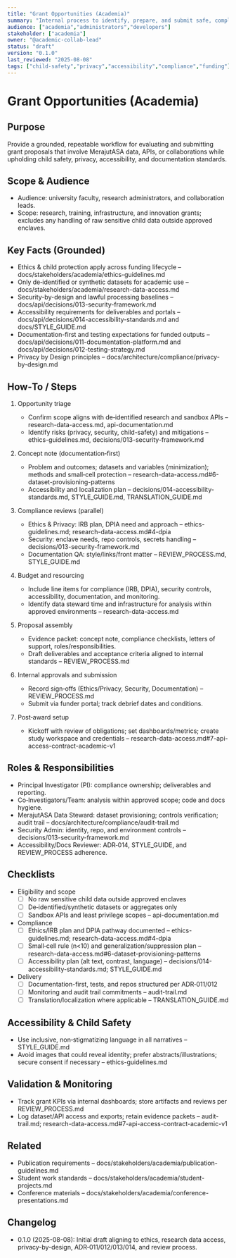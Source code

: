 ```yaml
---
title: "Grant Opportunities (Academia)"
summary: "Internal process to identify, prepare, and submit safe, compliant grant proposals related to MerajutASA research and collaboration."
audience: ["academia","administrators","developers"]
stakeholder: ["academia"]
owner: "@academic-collab-lead"
status: "draft"
version: "0.1.0"
last_reviewed: "2025-08-08"
tags: ["child-safety","privacy","accessibility","compliance","funding"]
---
```


# Grant Opportunities (Academia)

## Purpose
Provide a grounded, repeatable workflow for evaluating and submitting grant proposals that involve MerajutASA data, APIs, or collaborations while upholding child safety, privacy, accessibility, and documentation standards.

## Scope & Audience
- Audience: university faculty, research administrators, and collaboration leads.
- Scope: research, training, infrastructure, and innovation grants; excludes any handling of raw sensitive child data outside approved enclaves.

## Key Facts (Grounded)
- Ethics & child protection apply across funding lifecycle – docs/stakeholders/academia/ethics-guidelines.md
- Only de‑identified or synthetic datasets for academic use – docs/stakeholders/academia/research-data-access.md
- Security-by-design and lawful processing baselines – docs/api/decisions/013-security-framework.md
- Accessibility requirements for deliverables and portals – docs/api/decisions/014-accessibility-standards.md and docs/STYLE_GUIDE.md
- Documentation-first and testing expectations for funded outputs – docs/api/decisions/011-documentation-platform.md and docs/api/decisions/012-testing-strategy.md
- Privacy by Design principles – docs/architecture/compliance/privacy-by-design.md

## How‑To / Steps
1) Opportunity triage
   - Confirm scope aligns with de‑identified research and sandbox APIs – research-data-access.md, api-documentation.md
   - Identify risks (privacy, security, child-safety) and mitigations – ethics-guidelines.md, decisions/013-security-framework.md

2) Concept note (documentation‑first)
   - Problem and outcomes; datasets and variables (minimization); methods and small‑cell protection – research-data-access.md#6-dataset-provisioning-patterns
   - Accessibility and localization plan – decisions/014-accessibility-standards.md, STYLE_GUIDE.md, TRANSLATION_GUIDE.md

3) Compliance reviews (parallel)
   - Ethics & Privacy: IRB plan, DPIA need and approach – ethics-guidelines.md; research-data-access.md#4-dpia
   - Security: enclave needs, repo controls, secrets handling – decisions/013-security-framework.md
   - Documentation QA: style/links/front matter – REVIEW_PROCESS.md, STYLE_GUIDE.md

4) Budget and resourcing
   - Include line items for compliance (IRB, DPIA), security controls, accessibility, documentation, and monitoring.
   - Identify data steward time and infrastructure for analysis within approved environments – research-data-access.md

5) Proposal assembly
   - Evidence packet: concept note, compliance checklists, letters of support, roles/responsibilities.
   - Draft deliverables and acceptance criteria aligned to internal standards – REVIEW_PROCESS.md

6) Internal approvals and submission
   - Record sign‑offs (Ethics/Privacy, Security, Documentation) – REVIEW_PROCESS.md
   - Submit via funder portal; track debrief dates and conditions.

7) Post‑award setup
   - Kickoff with review of obligations; set dashboards/metrics; create study workspace and credentials – research-data-access.md#7-api-access-contract-academic-v1

## Roles & Responsibilities
- Principal Investigator (PI): compliance ownership; deliverables and reporting.
- Co‑Investigators/Team: analysis within approved scope; code and docs hygiene.
- MerajutASA Data Steward: dataset provisioning; controls verification; audit trail – docs/architecture/compliance/audit-trail.md
- Security Admin: identity, repo, and environment controls – decisions/013-security-framework.md
- Accessibility/Docs Reviewer: ADR‑014, STYLE_GUIDE, and REVIEW_PROCESS adherence.

## Checklists
- Eligibility and scope
  - [ ] No raw sensitive child data outside approved enclaves
  - [ ] De‑identified/synthetic datasets or aggregates only
  - [ ] Sandbox APIs and least privilege scopes – api-documentation.md
- Compliance
  - [ ] Ethics/IRB plan and DPIA pathway documented – ethics-guidelines.md; research-data-access.md#4-dpia
  - [ ] Small‑cell rule (n<10) and generalization/suppression plan – research-data-access.md#6-dataset-provisioning-patterns
  - [ ] Accessibility plan (alt text, contrast, language) – decisions/014-accessibility-standards.md; STYLE_GUIDE.md
- Delivery
  - [ ] Documentation-first, tests, and repos structured per ADR‑011/012
  - [ ] Monitoring and audit trail commitments – audit-trail.md
  - [ ] Translation/localization where applicable – TRANSLATION_GUIDE.md

## Accessibility & Child Safety
- Use inclusive, non‑stigmatizing language in all narratives – STYLE_GUIDE.md
- Avoid images that could reveal identity; prefer abstracts/illustrations; secure consent if necessary – ethics-guidelines.md

## Validation & Monitoring
- Track grant KPIs via internal dashboards; store artifacts and reviews per REVIEW_PROCESS.md
- Log dataset/API access and exports; retain evidence packets – audit-trail.md; research-data-access.md#7-api-access-contract-academic-v1

## Related
- Publication requirements – docs/stakeholders/academia/publication-guidelines.md
- Student work standards – docs/stakeholders/academia/student-projects.md
- Conference materials – docs/stakeholders/academia/conference-presentations.md

## Changelog
- 0.1.0 (2025-08-08): Initial draft aligning to ethics, research data access, privacy-by-design, ADR‑011/012/013/014, and review process.
